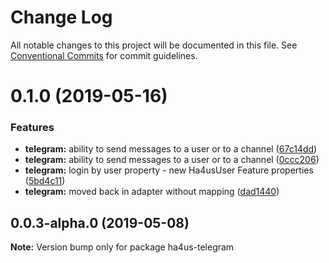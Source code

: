 # Change Log

All notable changes to this project will be documented in this file.
See [Conventional Commits](https://conventionalcommits.org) for commit guidelines.

# 0.1.0 (2019-05-16)


### Features

* **telegram:** ability to send messages to a user or to a channel ([67c14dd](https://github.com/ha4us/ha4us/commit/67c14dd))
* **telegram:** ability to send messages to a user or to a channel ([0ccc206](https://github.com/ha4us/ha4us/commit/0ccc206))
* **telegram:** login by user property - new Ha4usUser Feature properties ([5bd4c11](https://github.com/ha4us/ha4us/commit/5bd4c11))
* **telegram:** moved back in adapter without mapping ([dad1440](https://github.com/ha4us/ha4us/commit/dad1440))





## 0.0.3-alpha.0 (2019-05-08)

**Note:** Version bump only for package ha4us-telegram
